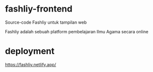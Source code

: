 # fashliy-frontend

Source-code Fashliy untuk tampilan web  
  
Fashliy adalah sebuah platform pembelajaran Ilmu Agama secara online

# deployment
https://fashliy.netlify.app/
